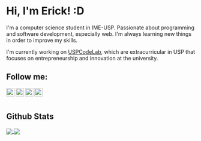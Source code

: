 # Hi, I'm Erick! :D

I'm a computer science student in IME-USP. Passionate about programming and software development, especially web. I'm always learning new things in order to improve my skills.

I'm currently working on [USPCodeLab](http://codelab.ime.usp.br), which are extracurricular in USP that focuses on entrepreneurship and innovation at the university.

## Follow me:

[<img align="left" alt="LinkedIn" width="22px" src="https://cdn.jsdelivr.net/npm/simple-icons@v3/icons/linkedin.svg" />][linkedin]
[<img align="left" alt="Instagram" width="22px" src="https://cdn.jsdelivr.net/npm/simple-icons@v3/icons/instagram.svg" />][instagram]
[<img align="left" alt="Github" width="22px" src="https://cdn.jsdelivr.net/npm/simple-icons@3.5.0/icons/github.svg" />][github]
[<img align="left" alt="Gitlab" width="22px" src="https://cdn.jsdelivr.net/npm/simple-icons@3.5.0/icons/gitlab.svg" />][gitlab]

[linkedin]: https://www.linkedin.com/in/erick-rodrigues-santana/
[instagram]: https://www.instagram.com/erickrodrigs_/
[github]: https://github.com/erickrodrigs
[gitlab]: https://gitlab.com/erick-rs

<br />
<br />

## Github Stats

<a href="https://github-readme-stats.vercel.app/api?username=erickrodrigs&show_icons=true&hide_border=true&theme=dracula">
  <img align="center" src="https://github-readme-stats.vercel.app/api?username=erickrodrigs&show_icons=true&hide_border=true&theme=dracula" />
</a>
<a href="https://github-readme-stats.vercel.app/api/top-langs/?username=erickrodrigs&theme=dracula">
  <img align="center" src="https://github-readme-stats.vercel.app/api/top-langs/?username=erickrodrigs&theme=dracula" />
</a>
